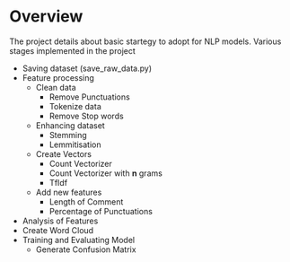 # Overview
The project details about basic startegy to adopt for NLP models.
Various stages implemented in the project
* Saving dataset (save_raw_data.py)
* Feature processing
  * Clean data
    * Remove Punctuations
    * Tokenize data
    * Remove Stop words
  * Enhancing dataset
    * Stemming
    * Lemmitisation
  * Create Vectors
    * Count Vectorizer
    * Count Vectorizer with **n** grams
    * TfIdf
  * Add new features
    * Length of Comment
    * Percentage of Punctuations
* Analysis of Features
* Create Word Cloud
* Training and Evaluating Model
  * Generate Confusion Matrix
